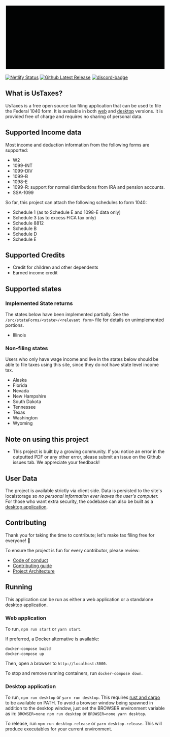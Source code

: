 <p align="center">
  <a href="//ustaxes.org"><img src="/public/UsTaxes.gif" /></a>
</p>

[![Netlify Status][netlify-badge]][netlify-url] [![Github Latest Release][release-badge]][github-release] [![discord-badge]][discord-url]

## What is UsTaxes?

UsTaxes is a free open source tax filing application that can be used to file the Federal 1040 form. It is available in both [web](https://ustaxes.org/) and [desktop](#desktop-application) versions. It is provided free of charge and requires no sharing of personal data.

## Supported Income data

Most income and deduction information from the following forms are supported:

- W2
- 1099-INT
- 1099-DIV
- 1099-B
- 1098-E
- 1099-R: support for normal distributions from IRA and pension accounts.
- SSA-1099

So far, this project can attach the following schedules to form 1040:

- Schedule 1 (as to Schedule E and 1098-E data only)
- Schedule 3 (as to excess FICA tax only)
- Schedule 8812
- Schedule B
- Schedule D
- Schedule E

## Supported Credits

- Credit for children and other dependents
- Earned income credit

## Supported states

### Implemented State returns

The states below have been implemented partially. See the `/src/stateForms/<state>/<relevant form>` file for details on unimplemented portions.

- Illinois

### Non-filing states

Users who only have wage income and live in the states below should be able to file taxes using this site, since they do not have state level income tax.

- Alaska
- Florida
- Nevada
- New Hampshire
- South Dakota
- Tennessee
- Texas
- Washington
- Wyoming

## Note on using this project

- This project is built by a growing community. If you notice an error in the outputted PDF or any other error, please submit an issue on the Github issues tab. We appreciate your feedback!

## User Data

The project is available strictly via client side. Data is persisted to the site's localstorage so _no personal information ever leaves the user's computer._ For those who want extra security, the codebase can also be built as a [desktop application](#desktop-application).

## Contributing

Thank you for taking the time to contribute; let's make tax filing free for everyone! 🎉

To ensure the project is fun for every contributor, please review:

- [Code of conduct](docs/CODE_OF_CONDUCT.md)
- [Contributing guide](docs/CONTRIBUTING.md)
- [Project Architecture](docs/ARCHITECTURE.md)

## Running

This application can be run as either a web application or a standalone desktop application.

### Web application

To run, `npm run start` or `yarn start`.

If preferred, a Docker alternative is available:

```
docker-compose build
docker-compose up
```

Then, open a browser to `http://localhost:3000`.

To stop and remove running containers, run `docker-compose down`.

### Desktop application

To run, `npm run desktop` or `yarn run desktop`. This requires [rust and cargo][cargo-docs] to be available on PATH. To avoid a browser window being spawned in addition to the desktop window, just set the BROWSER environment variable as in: `BROWSER=none npm run desktop` or `BROWSER=none yarn desktop`.

To release, run `npm run desktop-release` or `yarn desktop-release`. This will produce executables for your current environment.

[netlify-badge]: https://api.netlify.com/api/v1/badges/41efe456-a85d-4fed-9fcf-55fe4d5aa7fa/deploy-status
[netlify-url]: https://app.netlify.com/sites/peaceful-joliot-d51349/deploys
[webview2]: https://developer.microsoft.com/en-us/microsoft-edge/webview2/
[cargo-docs]: https://doc.rust-lang.org/cargo/getting-started/installation.html
[discord-badge]: https://img.shields.io/discord/812156892343828500?logo=Discord
[discord-url]: https://discord.gg/dAaz472mPz
[github-release]: https://github.com/ustaxes/UsTaxes/releases/latest
[release-badge]: https://badgen.net/github/release/ustaxes/ustaxes
[animated-logo]: /public/UsTaxes.gif
